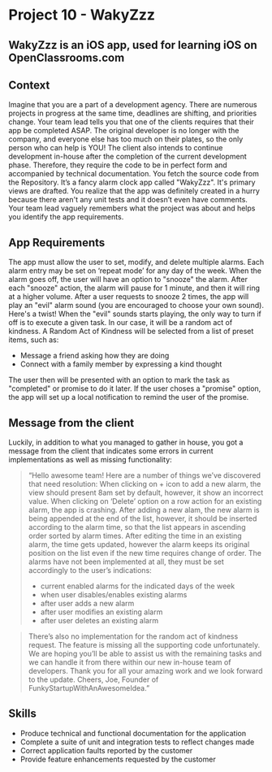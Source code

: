 # Project 10 - WakyZzz

## WakyZzz is an iOS app, used for learning iOS on OpenClassrooms.com

## Context

Imagine that you are a part of a development agency. There are numerous projects in progress at the same time, deadlines are shifting, and priorities change. Your team lead tells you that one of the clients requires that their app be completed ASAP. The original developer is no longer with the company, and everyone else has too much on their plates, so the only person who can help is YOU!
The client also intends to continue development in-house after the completion of the current development phase. Therefore, they require the code to be in perfect form and accompanied by technical documentation.
You fetch the source code from the Repository. It’s a fancy alarm clock app called "WakyZzz". It's primary views are drafted. You realize that the app was definitely created in a hurry because there aren't any unit tests and it doesn’t even have comments.
Your team lead vaguely remembers what the project was about and helps you identify the app requirements.


## App Requirements

The app must allow the user to set, modify, and delete multiple alarms. Each alarm entry may be set on ‘repeat mode’ for any day of the week.
When the alarm goes off, the user will have an option to "snooze" the alarm. After each "snooze" action, the alarm will pause for 1 minute, and then it will ring at a higher volume. After a user requests to snooze 2 times, the app will play an "evil" alarm sound (you are encouraged to choose your own sound).
Here's a twist! When the "evil" sounds starts playing, the only way to turn if off is to execute a given task.  In our case, it will be a random act of kindness.
A Random Act of Kindness will be selected from a list of preset items, such as:
* Message a friend asking how they are doing
* Connect with a family member by expressing a kind thought

The user then will be presented with an option to mark the task as "completed" or promise to do it later.
If the user choses a "promise" option, the app will set up a local notification to remind the user of the promise.


## Message from the client

Luckily, in addition to what you managed to gather in house, you got a message from the client that indicates some errors in current implementations as well as missing functionality:

> “Hello awesome team!
> Here are a number of things we’ve discovered that need resolution:
> When clicking on + icon to add a new alarm, the view should present 8am set by default, however, it show an incorrect value.
> When clicking on ‘Delete’ option on a row action for an existing alarm, the app is crashing.
> After adding a new alam, the new alarm is being appended at the end of the list, however, it should be inserted according to the alarm time, so that the list appears in ascending order sorted by alarm times.
> After editing the time in an existing alarm, the time gets updated, however the alarm keeps its original position on the list even if the new time requires change of order.
> The alarms have not been implemented at all, they must be set accordingly to the user’s indications:
> * current enabled alarms for the indicated days of the week
> * when user disables/enables existing alarms
> * after user adds a new alarm
> * after user modifies an existing alarm
> * after user deletes an  existing alarm

> There’s also no implementation for the random act of kindness request. The feature is missing all the supporting code unfortunately.
> We are hoping you’ll be able to assist us with the remaining tasks and we can handle it from there within our new in-house team of developers.
> Thank you for all your amazing work and we look forward to the update.
> Cheers,
> Joe, Founder of FunkyStartupWithAnAwesomeIdea.”

## Skills

* Produce technical and functional documentation for the application
* Complete a suite of unit and integration tests to reflect changes made
* Correct application faults reported by the customer
* Provide feature enhancements requested by the customer
